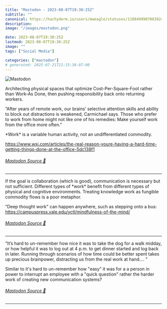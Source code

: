 ```yaml
---
title: "Mastodon - 2023-08-07T19:30:25Z"
subtitle: ""
canonical: https://hachyderm.io/users/mweagle/statuses/110849990708392440
description:
image: "/images/mastodon.png"

date: 2023-08-07T19:30:25Z
lastmod: 2023-08-07T19:30:25Z
image: ""
tags: ["Social Media"]

categories: ["mastodon"]
# generated: 2025-07-21T21:15:38-07:00
---
```

![Mastodon](/images/mastodon.png)

<p>Architecting physical spaces that optimize Cost-Per-Square-Foot rather than Work-As Done, then pushing responsibility back onto returning workers.</p><p>“After years of remote work, our brains’ selective attention skills and ability to block out distractions is weakened, Carmichael says. Those who prefer to work from home might not like one of his remedies: Make yourself work from the office more often.&quot;</p><p>*Work* is a variable human activity, not an undifferentiated commodity.</p><p><a href="https://www.wsj.com/articles/the-real-reason-youre-having-a-hard-time-getting-things-done-at-the-office-5dc138f1" target="_blank" rel="nofollow noopener noreferrer" translate="no"><span class="invisible">https://www.</span><span class="ellipsis">wsj.com/articles/the-real-reas</span><span class="invisible">on-youre-having-a-hard-time-getting-things-done-at-the-office-5dc138f1</span></a></p>


###### [Mastodon Source 🐘](https://hachyderm.io/@mweagle/110849990708392440)

___

<p>If the goal is collaboration (which is good), communication is necessary but not sufficient. Different types of *work* benefit from different types of physical and cognitive environments. Treating knowledge work as fungible commodity flows is a poor metaphor.</p><p>“Deep thought work&quot; can happen anywhere, such as stepping onto a bus: <a href="https://campuspress.yale.edu/yctl/mindfulness-of-the-mind/" target="_blank" rel="nofollow noopener noreferrer" translate="no"><span class="invisible">https://</span><span class="ellipsis">campuspress.yale.edu/yctl/mind</span><span class="invisible">fulness-of-the-mind/</span></a></p>


###### [Mastodon Source 🐘](https://hachyderm.io/@mweagle/110850040152763651)

___

<p>&quot;It’s hard to un-remember how nice it was to take the dog for a walk midday, or how helpful it was to log out at 4 p.m. to get dinner started and log back in later. Running through scenarios of how time could be better spent takes up precious brainpower, distracting us from the real work at hand.... &quot;</p><p>Similar to it&#39;s hard to un-remember how &quot;easy&quot; it was for a a person in power to interrupt an employee with a &quot;quick question&quot; rather the harder work of creating new communication systems?</p>


###### [Mastodon Source 🐘](https://hachyderm.io/@mweagle/110850071334073304)

___
